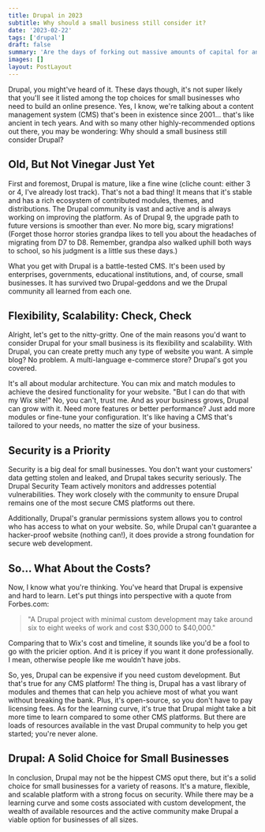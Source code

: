 ```yaml
---
title: Drupal in 2023
subtitle: Why should a small business still consider it?
date: '2023-02-22'
tags: ['drupal']
draft: false
summary: 'Are the days of forking out massive amounts of capital for an enterprise-worthy website gone? CNET says so. "The days of needing a professional coder to create a website for yourself or your business are over," they say, in an article that lists Squarespace, Wix and Weebly as the top options. (In other words, an article sponsored by Squarespace, Wix and Weebly.) But the question remains: is Drupal still worth it? Yes, says a blog post written by a Drupal dev who is not paid by Drupal for his evanglism services but, yanno, would be okay with that.'
images: []
layout: PostLayout
---
```


Drupal, you might've heard of it. These days though, it's not super likely that you'll see it listed among the top choices for small businesses who need to build an online presence. Yes, I know, we're talking about a content management system (CMS) that's been in existence since 2001... that's like ancient in tech years. And with so many other highly-recommended options out there, you may be wondering: Why should a small business still consider Drupal?

## Old, But Not Vinegar Just Yet

First and foremost, Drupal is mature, like a fine wine (cliche count: either 3 or 4, I've already lost track). That's not a bad thing! It means that it's stable and has a rich ecosystem of contributed modules, themes, and distributions. The Drupal community is vast and active and is always working on improving the platform. As of Drupal 9, the upgrade path to future versions is smoother than ever. No more big, scary migrations! (Forget those horror stories grandpa likes to tell you about the headaches of migrating from D7 to D8. Remember, grandpa also walked uphill both ways to school, so his judgment is a little sus these days.)

What you get with Drupal is a battle-tested CMS. It's been used by enterprises, governments, educational institutions, and, of course, small businesses. It has survived two Drupal-geddons and we the Drupal community all learned from each one.

## Flexibility, Scalability: Check, Check

Alright, let's get to the nitty-gritty. One of the main reasons you'd want to consider Drupal for your small business is its flexibility and scalability. With Drupal, you can create pretty much any type of website you want. A simple blog? No problem. A multi-language e-commerce store? Drupal's got you covered.

It's all about modular architecture. You can mix and match modules to achieve the desired functionality for your website. "But I can do that with my Wix site!" No, you can't, trust me. And as your business grows, Drupal can grow with it. Need more features or better performance? Just add more modules or fine-tune your configuration. It's like having a CMS that's tailored to your needs, no matter the size of your business.

## Security is a Priority

Security is a big deal for small businesses. You don't want your customers' data getting stolen and leaked, and Drupal takes security seriously. The Drupal Security Team actively monitors and addresses potential vulnerabilities. They work closely with the community to ensure Drupal remains one of the most secure CMS platforms out there.

Additionally, Drupal's granular permissions system allows you to control who has access to what on your website. So, while Drupal can't guarantee a hacker-proof website (nothing can!), it does provide a strong foundation for secure web development.

## So... What About the Costs?

Now, I know what you're thinking. You've heard that Drupal is expensive and hard to learn. Let's put things into perspective with a quote from Forbes.com:

> "A Drupal project with minimal custom development may take around six to eight weeks of work and cost $30,000 to $40,000."

Comparing that to Wix's cost and timeline, it sounds like you'd be a fool to go with the pricier option. And it is pricey if you want it done professionally. I mean, otherwise people like me wouldn't have jobs.

So, yes, Drupal can be expensive if you need custom development. But that's true for any CMS platform! The thing is, Drupal has a vast library of modules and themes that can help you achieve most of what you want without breaking the bank. Plus, it's open-source, so you don't have to pay licensing fees. As for the learning curve, it's true that Drupal might take a bit more time to learn compared to some other CMS platforms. But there are loads of resources available in the vast Drupal community to help you get started; you're never alone.

## Drupal: A Solid Choice for Small Businesses

In conclusion, Drupal may not be the hippest CMS oput there, but it's a solid choice for small businesses for a variety of reasons. It's a mature, flexible, and scalable platform with a strong focus on security. While there may be a learning curve and some costs associated with custom development, the wealth of available resources and the active community make Drupal a viable option for businesses of all sizes.
